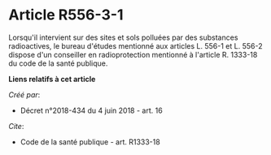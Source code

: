# Article R556-3-1

Lorsqu'il intervient sur des sites et sols polluées par des substances radioactives, le bureau d'études mentionné aux
articles L. 556-1 et L. 556-2 dispose d'un conseiller en radioprotection mentionné à l'article R. 1333-18 du code de la santé
publique.

**Liens relatifs à cet article**

_Créé par_:

  - Décret n°2018-434 du 4 juin 2018 - art. 16

_Cite_:

  - Code de la santé publique - art. R1333-18
